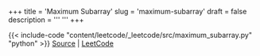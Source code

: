+++
title = 'Maximum Subarray'
slug = 'maximum-subarray'
draft = false
description =  '''
'''
+++

{{< include-code "content/leetcode/_leetcode/src/maximum_subarray.py" "python" >}}
[Source](https://github.com/grind-rip/leetcode/blob/master/src/maximum_subarray.py) | [LeetCode](https://leetcode.com/problems/maximum-subarray)
